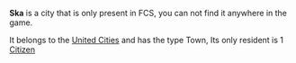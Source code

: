 **Ska** is a city that is only present in FCS, you can not find it
anywhere in the game.

It belongs to the [United Cities](03%20-%20Projects%20&%20Wikis/Kenshi/Kenshi%20Wiki/Kenshi%20Wiki%20Template/United_Cities.md "wikilink") and has the
type Town, Its only resident is 1 [Citizen](Citizen.md "wikilink")